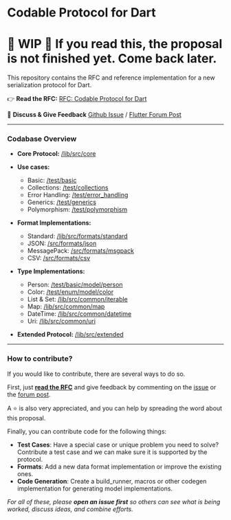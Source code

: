 # Codable Protocol for Dart

# 🚨 WIP 🚨 If you read this, the proposal is not finished yet. Come back later.

This repository contains the RFC and reference implementation for a new serialization protocol for Dart.

👉 **Read the RFC:** [RFC: Codable Protocol for Dart](TODO)

💬 **Discuss & Give Feedback** [Github Issue](TODO) / [Flutter Forum Post](TODO)

---

### Codabase Overview

- **Core Protocol:** [/lib/src/core](TODO)

- **Use cases:**

  - Basic: [/test/basic](TODO)
  - Collections: [/test/collections](TODO)
  - Error Handling: [/test/error_handling](TODO)
  - Generics: [/test/generics](TODO)
  - Polymorphism: [/test/polymorphism](TODO)

- **Format Implementations:**

  - Standard: [/lib/src/formats/standard](TODO)
  - JSON: [/src/formats/json](TODO)
  - MessagePack: [/src/formats/msgpack](TODO)
  - CSV: [/src/formats/csv](TODO)

- **Type Implementations:**

  - Person: [/test/basic/model/person](TODO)
  - Color: [/test/enum/model/color](TODO)
  - List & Set: [/lib/src/common/iterable](TODO)
  - Map: [/lib/src/common/map](TODO)
  - DateTime: [/lib/src/common/datetime](TODO)
  - Uri: [/lib/src/common/uri](TODO)

- **Extended Protocol:** [/lib/src/extended](TODO)

---

### How to contribute?

If you would like to contribute, there are several ways to do so.

First, just **[read the RFC](TODO)** and give feedback by commenting on the [issue](TODO) or the [forum post](TODO).

A ⭐️ is also very appreciated, and you can help by spreading the word about this proposal.

Finally, you can contribute code for the following things:

- **Test Cases**: Have a special case or unique problem you need to solve? Contribute a test case and we can make sure it is supported by the protocol.
- **Formats**: Add a new data format implementation or improve the existing ones.
- **Code Generation**: Create a build_runner, macros or other codegen implementation for generating model implementations.

_For all of these, please **open an issue first** so others can see what is being worked, discuss ideas, and combine efforts._
